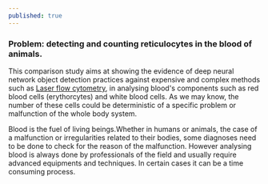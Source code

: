 ```yaml
---
published: true
---
```

### Problem: detecting and counting reticulocytes in the blood of animals.
 
This comparison study aims at showing the evidence of deep neural network object detection practices against expensive and complex methods such as [Laser flow cytometry](https://en.wikipedia.org/wiki/Flow_cytometry), in analysing blood's components such as red blood cells (erythorcytes) and white blood cells. As we may know, the number of these cells could be deterministic of a specific problem or malfunction of the whole body system.

 Blood is the fuel of living beings.Whether in humans or animals, the case of a malfunction or irregularities related to their bodies, some diagnoses need to be done to check for the reason of the malfunction. However analysing blood is always done by professionals of the field and usually require advanced equipments and techniques. In certain cases it can be a time consuming process.

